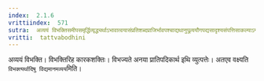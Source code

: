 ```yaml
---
index:  2.1.6
vrittiindex:  571
sutra:  अव्ययं विभक्तिसमीपसमृर्द्धिव्यृद्ध्यर्थाऽभावात्वयासंप्रतिशब्दप्राजिर्भावपश्चाद्यथानुपूव्र्ययौगपद्यसादृश्यसंपत्तिसाकल्याऽन्तवचनेषु
vritti:  tattvabodhini 
---
```


अव्ययं विभक्ति। विभक्तिरिह कारकशक्तिः। विभज्यते अनया प्रातिपदिकार्थ इथि व्युत्पत्तेः। अतएव वक्ष्यति `विभक्त्यर्थादिषु विद्यमानमव्यय`मिति।

